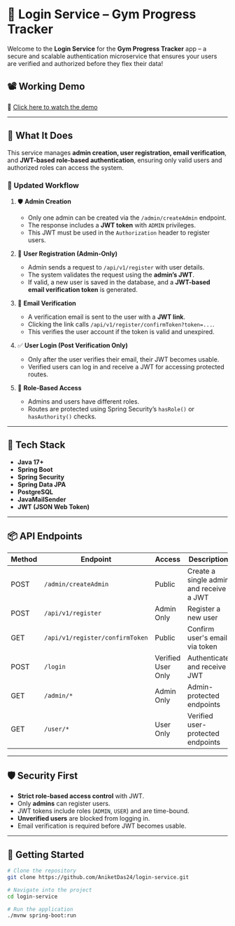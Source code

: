 # 💪 Login Service – Gym Progress Tracker

Welcome to the **Login Service** for the **Gym Progress Tracker** app – a secure and scalable authentication microservice that ensures your users are verified and authorized before they flex their data!

## 📽️ Working Demo

🎥 [Click here to watch the demo](https://drive.google.com/file/d/1x84ZVGFYbSIgCZcN3p8RinCNhLXIdVyB/view?usp=sharing)

---

## 🔐 What It Does

This service manages **admin creation, user registration, email verification**, and **JWT-based role-based authentication**, ensuring only valid users and authorized roles can access the system.

### 🔁 Updated Workflow

1. 🛡️ **Admin Creation**  
   - Only one admin can be created via the `/admin/createAdmin` endpoint.  
   - The response includes a **JWT token** with `ADMIN` privileges.  
   - This JWT must be used in the `Authorization` header to register users.

2. 📝 **User Registration (Admin-Only)**  
   - Admin sends a request to `/api/v1/register` with user details.  
   - The system validates the request using the **admin’s JWT**.  
   - If valid, a new user is saved in the database, and a **JWT-based email verification token** is generated.

3. 📧 **Email Verification**  
   - A verification email is sent to the user with a **JWT link**.  
   - Clicking the link calls `/api/v1/register/confirmToken?token=...`.  
   - This verifies the user account if the token is valid and unexpired.

4. ✅ **User Login (Post Verification Only)**  
   - Only after the user verifies their email, their JWT becomes usable.  
   - Verified users can log in and receive a JWT for accessing protected routes.

5. 🔐 **Role-Based Access**  
   - Admins and users have different roles.  
   - Routes are protected using Spring Security’s `hasRole()` or `hasAuthority()` checks.

---

## 🧰 Tech Stack

- **Java 17+**
- **Spring Boot**
- **Spring Security**
- **Spring Data JPA**
- **PostgreSQL**
- **JavaMailSender**
- **JWT (JSON Web Token)**

---

## 📦 API Endpoints

| Method | Endpoint                            | Access       | Description                                |
|--------|-------------------------------------|--------------|--------------------------------------------|
| POST   | `/admin/createAdmin`                | Public       | Create a single admin and receive a JWT     |
| POST   | `/api/v1/register`                  | Admin Only   | Register a new user                         |
| GET    | `/api/v1/register/confirmToken`     | Public       | Confirm user's email via token              |
| POST   | `/login`                            | Verified User Only | Authenticate and receive JWT         |
| GET    | `/admin/*`                          | Admin Only   | Admin-protected endpoints                   |
| GET    | `/user/*`                           | User Only    | Verified user-protected endpoints           |

---

## 🛡️ Security First

- **Strict role-based access control** with JWT.
- Only **admins** can register users.
- JWT tokens include roles (`ADMIN`, `USER`) and are time-bound.
- **Unverified users** are blocked from logging in.
- Email verification is required before JWT becomes usable.

---

## 🚀 Getting Started

```bash
# Clone the repository
git clone https://github.com/AniketDas24/login-service.git

# Navigate into the project
cd login-service

# Run the application
./mvnw spring-boot:run

